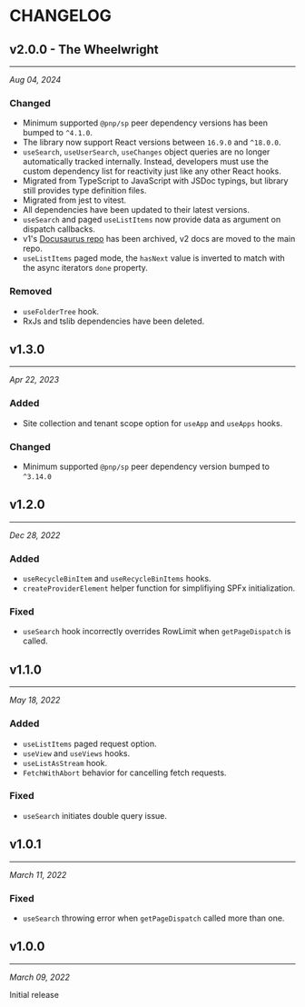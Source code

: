 # CHANGELOG

## v2.0.0 - The Wheelwright
-----------------------------------
*Aug 04, 2024*

### Changed

- Minimum supported `@pnp/sp` peer dependency versions has been bumped to `^4.1.0`.
- The library now support React versions between `16.9.0` and `^18.0.0`.
- `useSearch`, `useUserSearch`, `useChanges` object queries are no longer automatically tracked internally. Instead, developers must use the custom dependency list for reactivity just like any other React hooks.
- Migrated from TypeScript to JavaScript with JSDoc typings, but library still provides type definition files.
- Migrated from jest to vitest.
- All dependencies have been updated to their latest versions.
- `useSearch` and paged `useListItems` now provide data as argument on dispatch callbacks.
- v1's [Docusaurus repo](https://github.com/SuperioOne/pnp-react-hooks-docs) has been archived, v2 docs are moved to the main repo.
- `useListItems` paged mode, the `hasNext` value is inverted to match with the async iterators `done` property.

### Removed

- `useFolderTree` hook.
- RxJs and tslib dependencies have been deleted.

## v1.3.0
-----------------------------------
*Apr 22, 2023*

### Added

- Site collection and tenant scope option for `useApp` and `useApps` hooks.

### Changed

- Minimum supported `@pnp/sp` peer dependency version bumped to `^3.14.0`

## v1.2.0
-----------------------------------
*Dec 28, 2022*

### Added

- `useRecycleBinItem` and `useRecycleBinItems` hooks.
- `createProviderElement` helper function for simplifiying SPFx initialization.

### Fixed

- `useSearch` hook incorrectly overrides RowLimit when `getPageDispatch` is called.

## v1.1.0 
-----------------------------------
*May 18, 2022*

### Added

- `useListItems` paged request option.
- `useView` and `useViews` hooks.
- `useListAsStream` hook.
- `FetchWithAbort` behavior for cancelling fetch requests.

### Fixed

- `useSearch` initiates double query issue.

## v1.0.1
-----------------------------------
*March 11, 2022*

### Fixed

- `useSearch` throwing error when `getPageDispatch` called more than one.

## v1.0.0
-----------------------------------
*March 09, 2022*

Initial release

